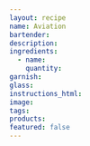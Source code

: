 ```yaml
---
layout: recipe
name: Aviation
bartender:
description:
ingredients:
  - name:
    quantity:
garnish:
glass:
instructions_html:
image:
tags:
products:
featured: false
---
```

